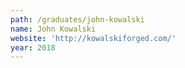 ```yaml
---
path: /graduates/john-kowalski
name: John Kowalski
website: 'http://kowalskiforged.com/'
year: 2018
---
```


